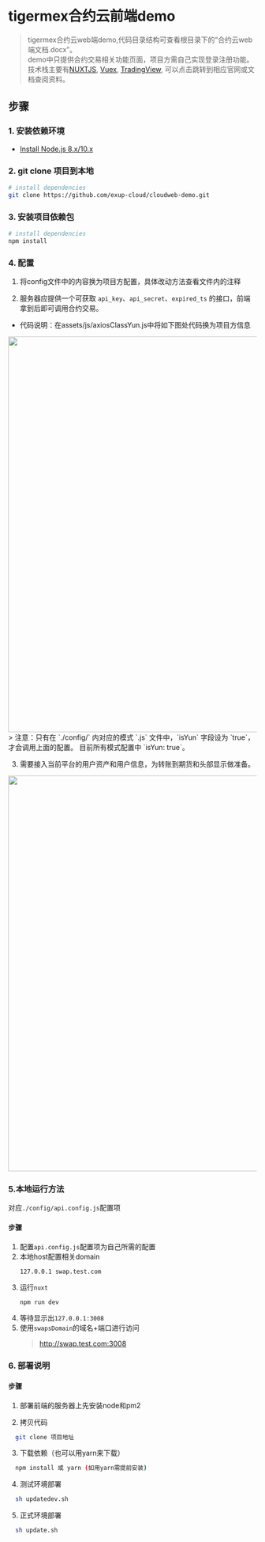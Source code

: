 # tigermex合约云前端demo

> tigermex合约云web端demo,代码目录结构可查看根目录下的“合约云web端文档.docx”。  
> demo中只提供合约交易相关功能页面，项目方需自己实现登录注册功能。  
> 技术栈主要有[NUXTJS](https://zh.nuxtjs.org/), [Vuex](https://vuex.vuejs.org/), [TradingView](https://b.aitrade.ga/books/tradingview/), 可以点击跳转到相应官网或文档查阅资料。  

## 步骤

### 1. 安装依赖环境

-   [Install Node.js 8.x/10.x](http://nodejs.org)

### 2. git clone 项目到本地

``` bash
# install dependencies
git clone https://github.com/exup-cloud/cloudweb-demo.git
```

### 3. 安装项目依赖包

``` bash
# install dependencies
npm install
```

### 4. 配置

1. 将config文件中的内容换为项目方配置，具体改动方法查看文件内的注释

2. 服务器应提供一个可获取 `api_key`、`api_secret`、`expired_ts` 的接口，前端拿到后即可调用合约交易。
  -   代码说明：在assets/js/axiosClassYun.js中将如下图处代码换为项目方信息

  <img src="https://github.com/exup-cloud/cloudweb-demo/blob/master/ScreenShots/1.png" width="800" hegiht="auto" align="center" />
  > 注意：只有在 `./config/` 内对应的模式 `.js` 文件中，`isYun` 字段设为 `true`，才会调用上面的配置。  目前所有模式配置中 `isYun: true`。

3. 需要接入当前平台的用户资产和用户信息，为转账到期货和头部显示做准备。

  <img src="https://github.com/exup-cloud/cloudweb-demo/blob/master/ScreenShots/2.png" width="800" hegiht="auto" align="center" />

### 5.本地运行方法
  对应`./config/api.config.js`配置项

  #### 步骤
  1. 配置`api.config.js`配置项为自己所需的配置
  2.  本地host配置相关domain
      ```
      127.0.0.1 swap.test.com
      ```
  3.  运行`nuxt`
      ```bash
      npm run dev
      ```
  4.  等待显示出`127.0.0.1:3008`
  5.  使用`swapsDomain`的域名+端口进行访问
      > <http://swap.test.com:3008>

### 6. 部署说明
  #### 步骤
  1. 部署前端的服务器上先安装node和pm2

  2. 拷贝代码
  ```bash
    git clone 项目地址
  ```
  3. 下载依赖（也可以用yarn来下载）
  ```bash
    npm install 或 yarn (如用yarn需提前安装)
  ```
  4. 测试环境部署
  ```bash
    sh updatedev.sh
  ```
  5. 正式环境部署
  ```bash
    sh update.sh
  ```



